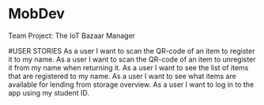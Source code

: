# MobDev
Team Project: The IoT Bazaar Manager

#USER STORIES
As a user I want to scan the QR-code of an item to register it to my name.
As a user I want to scan the QR-code of an item to unregister it from my name when returning it.
As a user I want to see the list of items that are registered to my name. 
As a user I want to see what items are available for lending from storage overview.
As a user I want to log in to the app using my student ID.

